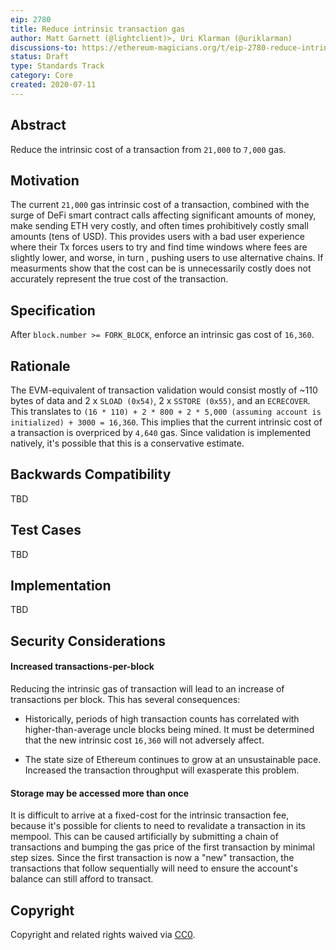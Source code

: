 ```yaml
---
eip: 2780
title: Reduce intrinsic transaction gas
author: Matt Garnett (@lightclient)>, Uri Klarman (@uriklarman)
discussions-to: https://ethereum-magicians.org/t/eip-2780-reduce-intrinsic-cost-of-transactions/4413
status: Draft
type: Standards Track
category: Core
created: 2020-07-11
---
```


## Abstract
Reduce the intrinsic cost of a transaction from `21,000` to `7,000` gas.

## Motivation
The current `21,000` gas intrinsic cost of a transaction, combined with the surge of DeFi smart contract calls affecting significant amounts of money,
make sending ETH very costly, and often times prohibitively costly small amounts (tens of USD).
This provides users with a bad user experience where their Tx forces users to try and find time windows where fees are slightly lower, and worse,   in turn , pushing users to use alternative chains.
If measurments show that the cost can be  is unnecessarily costly does not accurately
represent the true cost of the transaction.

## Specification
After `block.number >= FORK_BLOCK`, enforce an intrinsic gas cost of `16,360`.

## Rationale

The EVM-equivalent of transaction validation would consist mostly of ~110 bytes
of data and 2 x `SLOAD (0x54)`, 2 x `SSTORE (0x55)`, and an `ECRECOVER`. This
translates to `(16 * 110) + 2 * 800 + 2 * 5,000 (assuming account is
initialized) + 3000 = 16,360`. This implies that the current intrinsic cost of
a transaction is overpriced by `4,640` gas. Since validation is implemented
natively, it's possible that this is a conservative estimate.

## Backwards Compatibility
TBD

## Test Cases
TBD

## Implementation
TBD

## Security Considerations

#### Increased transactions-per-block
Reducing the intrinsic gas of transaction will lead to an increase of
transactions per block. This has several consequences:

* Historically, periods of high transaction counts has correlated with
  higher-than-average uncle blocks being mined. It must be determined that the
  new intrinsic cost `16,360` will not adversely affect.

* The state size of Ethereum continues to grow at an unsustainable pace.
  Increased the transaction throughput will exasperate this problem.

#### Storage may be accessed more than once
It is difficult to arrive at a fixed-cost for the intrinsic transaction fee,
because it's possible for clients to need to revalidate a transaction in its
mempool. This can be caused artificially by submitting a chain of transactions
and bumping the gas price of the first transaction by minimal step sizes. Since
the first transaction is now a "new" transaction, the transactions that follow
sequentially will need to ensure the account's balance can still afford to
transact.

## Copyright
Copyright and related rights waived via [CC0](https://creativecommons.org/publicdomain/zero/1.0/).
